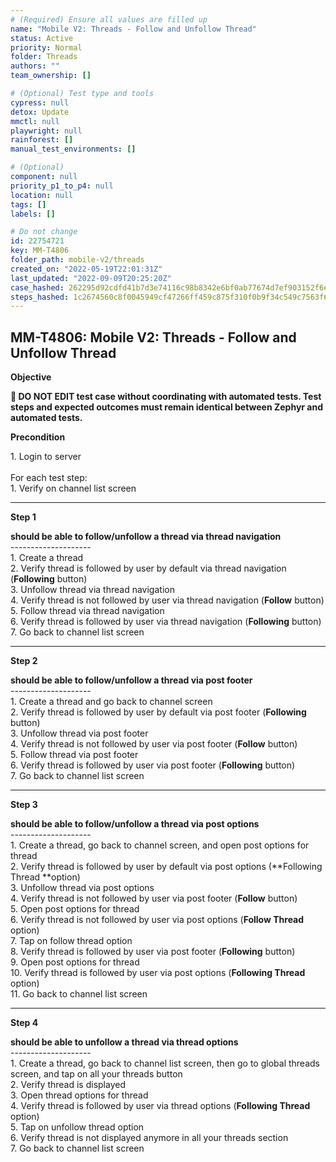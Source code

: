 ```yaml
---
# (Required) Ensure all values are filled up
name: "Mobile V2: Threads - Follow and Unfollow Thread"
status: Active
priority: Normal
folder: Threads
authors: ""
team_ownership: []

# (Optional) Test type and tools
cypress: null
detox: Update
mmctl: null
playwright: null
rainforest: []
manual_test_environments: []

# (Optional)
component: null
priority_p1_to_p4: null
location: null
tags: []
labels: []

# Do not change
id: 22754721
key: MM-T4806
folder_path: mobile-v2/threads
created_on: "2022-05-19T22:01:31Z"
last_updated: "2022-09-09T20:25:20Z"
case_hashed: 262295d92cdfd41b7d3e74116c98b8342e6bf0ab77674d7ef903152f6e85504138db5d683b9634f09cf2eaa790bd8032
steps_hashed: 1c2674560c8f0045949cf47266ff459c875f310f0b9f34c549c7563f613b9887fedcdae86ffe9cfcf53a349e4bf7fa14
---
```


## MM-T4806: Mobile V2: Threads - Follow and Unfollow Thread

**Objective**

**🛑 DO NOT EDIT test case without coordinating with automated tests. Test steps and expected outcomes must remain identical between Zephyr and automated tests.**

**Precondition**

1\. Login to server\
\
For each test step:\
1\. Verify on channel list screen

---

**Step 1**

**should be able to follow/unfollow a thread via thread navigation**\
\--------------------\
1\. Create a thread\
2\. Verify thread is followed by user by default via thread navigation (**Following** button)\
3\. Unfollow thread via thread navigation\
4\. Verify thread is not followed by user via thread navigation (**Follow** button)\
5\. Follow thread via thread navigation\
6\. Verify thread is followed by user via thread navigation (**Following** button)\
7\. Go back to channel list screen

---

**Step 2**

**should be able to follow/unfollow a thread via post footer**\
\--------------------\
1\. Create a thread and go back to channel screen\
2\. Verify thread is followed by user by default via post footer (**Following** button)\
3\. Unfollow thread via post footer\
4\. Verify thread is not followed by user via post footer (**Follow** button)\
5\. Follow thread via post footer\
6\. Verify thread is followed by user via post footer (**Following** button)\
7\. Go back to channel list screen

---

**Step 3**

**should be able to follow/unfollow a thread via post options**\
\--------------------\
1\. Create a thread, go back to channel screen, and open post options for thread\
2\. Verify thread is followed by user by default via post options (\*\*Following Thread \*\*option)\
3\. Unfollow thread via post options\
4\. Verify thread is not followed by user via post footer (**Follow** button)\
5\. Open post options for thread\
6\. Verify thread is not followed by user via post options (**Follow Thread** option)\
7\. Tap on follow thread option\
8\. Verify thread is followed by user via post footer (**Following** button)\
9\. Open post options for thread\
10\. Verify thread is followed by user via post options (**Following Thread** option)\
11\. Go back to channel list screen

---

**Step 4**

**should be able to unfollow a thread via thread options**\
\--------------------\
1\. Create a thread, go back to channel list screen, then go to global threads screen, and tap on all your threads button\
2\. Verify thread is displayed\
3\. Open thread options for thread\
4\. Verify thread is followed by user via thread options (**Following Thread** option)\
5\. Tap on unfollow thread option\
6\. Verify thread is not displayed anymore in all your threads section\
7\. Go back to channel list screen
